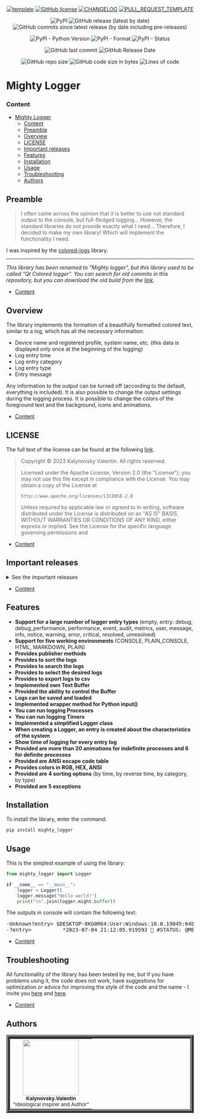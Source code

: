 <div align="center">

[![template](https://img.shields.io/badge/Repository-template-darkred?style=for-the-badge)](https://github.com/Nakama3942/template_rep)
[![GitHub license](https://img.shields.io/github/license/Nakama3942/mighty_logger?color=gold&style=for-the-badge)](https://github.com/Nakama3942/mighty_logger/blob/master/LICENSE)
[![CHANGELOG](https://img.shields.io/badge/here-CHANGELOG-yellow?style=for-the-badge)](https://github.com/Nakama3942/mighty_logger/blob/master/CHANGELOG.md)
[![PULL_REQUEST_TEMPLATE](https://img.shields.io/badge/here-PULL_REQUEST_TEMPLATE-orange?style=for-the-badge)](https://github.com/Nakama3942/mighty_logger/blob/master/.github/PULL_REQUEST_TEMPLATE.md)

![PyPI](https://img.shields.io/pypi/v/mighty-logger?color=yellow&logo=pypi&logoColor=white&style=for-the-badge)
![GitHub release (latest by date)](https://img.shields.io/github/v/release/Nakama3942/mighty_logger?label=latest%20release&logo=github&style=for-the-badge)
![GitHub commits since latest release (by date including pre-releases)](https://img.shields.io/github/commits-since/Nakama3942/mighty_logger/v0.5.0?include_prereleases&style=for-the-badge)

![PyPI - Python Version](https://img.shields.io/pypi/pyversions/mighty-logger?style=for-the-badge)
![PyPI - Format](https://img.shields.io/pypi/format/mighty-logger?label=PyPI%20format&style=for-the-badge)
![PyPI - Status](https://img.shields.io/pypi/status/mighty-logger?label=PyPI%20status&style=for-the-badge)

![GitHub last commit](https://img.shields.io/github/last-commit/Nakama3942/mighty_logger?style=for-the-badge)
![GitHub Release Date](https://img.shields.io/github/release-date/Nakama3942/mighty_logger?style=for-the-badge)

![GitHub repo size](https://img.shields.io/github/repo-size/Nakama3942/mighty_logger?color=darkgreen&style=for-the-badge)
![GitHub code size in bytes](https://img.shields.io/github/languages/code-size/Nakama3942/mighty_logger?color=darkgreen&style=for-the-badge)
![Lines of code](https://img.shields.io/tokei/lines/github/Nakama3942/mighty_logger?style=for-the-badge)

</div>

# Mighty Logger

### Content

- [Mighty Logger](#mighty-logger)
	- [Content](#content)
	- [Preamble](#preamble)
	- [Overview](#overview)
    - [LICENSE](#license)
	- [Important releases](#important-releases)
	- [Features](#features)
	- [Installation](#installation)
	- [Usage](#usage)
	- [Troubleshooting](#troubleshooting)
	- [Authors](#authors)

## Preamble

> I often came across the opinion that it is better to use not standard output to the console, but full-fledged logging... However, the standard libraries do not provide exactly what I need... Therefore, I decided to make my own library! Which will implement the functionality I need.

I was inspired by the [colored-logs](https://pypi.org/project/colored-logs/) library.

---

*This library has been renamed to "Mighty logger", but this library used to be called "Qt Colored logger". You can search for old commits in this repository, but you can download the old build from the [link](https://pypi.org/project/qt-colored-logger/).*

- [Content](#content)

## Overview

The library implements the formation of a beautifully formatted colored text, similar to a log, which has all the necessary information:

- Device name and registered profile, system name, etc. (this data is displayed only once at the beginning of the logging)
- Log entry time
- Log entry category
- Log entry type
- Entry message

Any information to the output can be turned off (according to the default, everything is included). It is also possible to change the output settings during the logging process. It is possible to change the colors of the foreground text and the background, icons and animations.

- [Content](#content)

## LICENSE

The full text of the license can be found at the following [link](https://github.com/Nakama3942/mighty_logger/blob/master/LICENSE).

> Copyright © 2023 Kalynovsky Valentin. All rights reserved.
>
> Licensed under the Apache License, Version 2.0 (the "License");
> you may not use this file except in compliance with the License.
> You may obtain a copy of the License at
>
>     http://www.apache.org/licenses/LICENSE-2.0
>
> Unless required by applicable law or agreed to in writing, software
> distributed under the License is distributed on an "AS IS" BASIS,
> WITHOUT WARRANTIES OR CONDITIONS OF ANY KIND, either express or implied.
> See the License for the specific language governing permissions and

- [Content](#content)

## Important releases

<details><summary>See the important releases</summary>

- [x] v0.0.1 - Alpha-release (the very first version of the simplest Logger has been published)
- [x] v0.0.2 - Little update (added multiple entry types and colors)
- [x] v0.0.3 - Types update (added even more multiple entry types and colors)
- [x] v0.0.4 - Color update (added the entire X11 color table and reworked the color system)
- [x] v0.1.0 - "First release" update (complete basic HTML logger)
- [x] v0.2.0 - Structural update (added basic console logger with HTML base)
- [x] v0.2.1 - Protections update (hidden part of the functionality)
- [x] v0.3.0 - Background update (added background for log entries)
- [x] v0.4.0 - Buffer update (added text buffer)
- [x] v0.5.0 - Unifying update (console and HTML are combined into one class)
- [x] v0.5.1 - Hints update (added hint symbols (icons) near log entries status)
- [x] v0.6.0 - Progress update (added start of some log entries in threads (process))
- [x] v0.6.1 - Animation update (extended animations in processes)
- [x] v0.7.0 - "Buffer improvement" update (buffer development completed)
- [x] v0.7.1 - Modding update (buffer modification added - sorting, searching and selecting)
- [x] v0.7.2 - Categories update (separated the entry category from the type)
- [x] v0.8.0 - Export update (added conversion to csv)
- [x] v0.9.0 - Extension update (made wheel format and instruction of toml)
- [x] v0.9.1 - Documenting update (documented library)
- [x] v0.9.2 - Feature update (made optimizations)
- [x] v0.9.3 - Web docs update (added generation of web docs)
- [x] v1.0.0 - Completion of logger development (logger development completed)
- [ ] v1.1.0 - Font update (added a class that formats text outside the logger)

</details>

- [Content](#content)

## Features

- **Support for a large number of logger entry types** (empty, entry: debug, debug_performance, performance, event, audit, metrics, user, message, info, notice, warning, error, critical, resolved, unresolved)
- **Support for five working environments** (CONSOLE, PLAIN_CONSOLE, HTML, MARKDOWN, PLAIN)
- **Provides publisher methods**
- **Provides to sort the logs**
- **Provides to search the logs**
- **Provides to select the desired logs**
- **Provides to export logs to csv**
- **Implemented own Text Buffer**
- **Provided the ability to control the Buffer**
- **Logs can be saved and loaded**
- **Implemented wrapper method for Python input()**
- **You can run logging Processes**
- **You can run logging Timers**
- **Implemented a simplified Logger class**
- **When creating a Logger, an entry is created about the characteristics of the system**
- **Show time of logging for every entry log**
- **Provided are more than 20 animations for indefinite processes and 6 for definite processes**
- **Provided are ANSI escape code table**
- **Provides colors in RGB, HEX, ANSI**
- **Provided are 4 sorting options** (by time, by reverse time, by category, by type)
- **Provided are 5 exceptions**

## Installation

To install the library, enter the command:

```sh
pip install mighty_logger
```

## Usage

This is the simplest example of using the library:

```python
from mighty_logger import Logger

if __name__ == "__main__":
	logger = Logger()
	logger.message("Hello world!")
	print("\n".join(logger.might.buffer))
```

The outputs in console will contain the following text:

<pre>
-Unknown?entry> $DESKTOP-8KG0R64:User:Windows:10.0.19045:64bit:WindowsPE:AMD64
-?entry>          *2023-07-04 21:12:05.919593 📝 #STATUS: @MESSAGE - Hello world!
</pre>

- [Content](#content)

## Troubleshooting

All functionality of the library has been tested by me, but if you have problems using it, the code does not work, have suggestions for optimization or advice for improving the style of the code and the name - I invite you [here](https://github.com/Nakama3942/mighty_logger/blob/master/CONTRIBUTING.md) and [here](https://github.com/Nakama3942/mighty_logger/blob/master/CODE_OF_CONDUCT.md).

- [Content](#content)

## Authors

<table align="center" style="border-width: 10; border-style: ridge">
	<tr>
		<td align="center"><a href="https://github.com/Nakama3942"><img src="https://avatars.githubusercontent.com/u/73797846?s=400&u=a9b7688ac521d739825d7003a5bd599aab74cb76&v=4" width="150px;" alt=""/><br /><sub><b>Kalynovsky Valentin</b></sub></a><sub><br />"Ideological inspirer and Author"</sub></td>
		<!--<td></td>-->
	</tr>
<!--
	<tr>
		<td></td>
		<td></td>
	</tr>
-->
</table>
